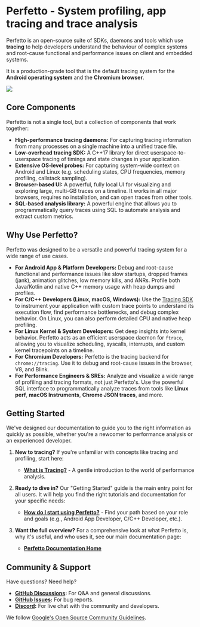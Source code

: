 # Perfetto - System profiling, app tracing and trace analysis

Perfetto is an open-source suite of SDKs, daemons and tools which use
**tracing** to help developers understand the behaviour of complex systems and
root-cause functional and performance issues on client and embedded systems.

It is a production-grade tool that is the default tracing system for the
**Android operating system** and the **Chromium browser**.

![](docs/images/perfetto-stack.svg)

## Core Components

Perfetto is not a single tool, but a collection of components that work
together:

- **High-performance tracing daemons:** For capturing tracing information from
  many processes on a single machine into a unified trace file.
- **Low-overhead tracing SDK:** A C++17 library for direct
  userspace-to-userspace tracing of timings and state changes in your
  application.
- **Extensive OS-level probes:** For capturing system-wide context on Android
  and Linux (e.g. scheduling states, CPU frequencies, memory profiling,
  callstack sampling).
- **Browser-based UI:** A powerful, fully local UI for visualizing and exploring
  large, multi-GB traces on a timeline. It works in all major browsers, requires
  no installation, and can open traces from other tools.
- **SQL-based analysis library:** A powerful engine that allows you to
  programmatically query traces using SQL to automate analysis and extract
  custom metrics.

## Why Use Perfetto?

Perfetto was designed to be a versatile and powerful tracing system for a wide
range of use cases.

- **For Android App & Platform Developers:** Debug and root-cause functional and
  performance issues like slow startups, dropped frames (jank), animation
  glitches, low memory kills, and ANRs. Profile both Java/Kotlin and native C++
  memory usage with heap dumps and profiles.
- **For C/C++ Developers (Linux, macOS, Windows):** Use the
  [Tracing SDK](docs/instrumentation/tracing-sdk.md) to instrument your
  application with custom trace points to understand its execution flow, find
  performance bottlenecks, and debug complex behavior. On Linux, you can also
  perform detailed CPU and native heap profiling.
- **For Linux Kernel & System Developers:** Get deep insights into kernel
  behavior. Perfetto acts as an efficient userspace daemon for `ftrace`,
  allowing you to visualize scheduling, syscalls, interrupts, and custom kernel
  tracepoints on a timeline.
- **For Chromium Developers:** Perfetto is the tracing backend for
  `chrome://tracing`. Use it to debug and root-cause issues in the browser, V8,
  and Blink.
- **For Performance Engineers & SREs:** Analyze and visualize a wide range of
  profiling and tracing formats, not just Perfetto's. Use the powerful SQL
  interface to programmatically analyze traces from tools like **Linux perf**,
  **macOS Instruments**, **Chrome JSON traces**, and more.

## Getting Started

We've designed our documentation to guide you to the right information as
quickly as possible, whether you're a newcomer to performance analysis or an
experienced developer.

1.  **New to tracing?** If you're unfamiliar with concepts like tracing and
    profiling, start here:

    - [**What is Tracing?**](docs/tracing-101.md) - A gentle introduction to the
      world of performance analysis.

2.  **Ready to dive in?** Our "Getting Started" guide is the main entry point
    for all users. It will help you find the right tutorials and documentation
    for your specific needs:

    - [**How do I start using Perfetto?**](docs/getting-started/start-using-perfetto.md) -
      Find your path based on your role and goals (e.g., Android App Developer,
      C/C++ Developer, etc.).

3.  **Want the full overview?** For a comprehensive look at what Perfetto is,
    why it's useful, and who uses it, see our main documentation page:
    - [**Perfetto Documentation Home**](docs/README.md)

## Community & Support

Have questions? Need help?

- **[GitHub Discussions](https://github.com/google/perfetto/discussions/categories/q-a):**
  For Q&A and general discussions.
- **[GitHub Issues](https://github.com/google/perfetto/issues):** For bug
  reports.
- **[Discord](https://discord.gg/35ShE3A):** For live chat with the community
  and developers.

We follow
[Google's Open Source Community Guidelines](https://opensource.google/conduct/).
